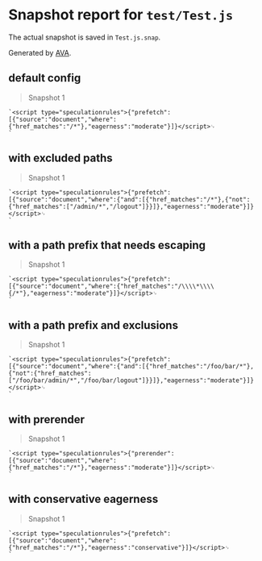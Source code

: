 # Snapshot report for `test/Test.js`

The actual snapshot is saved in `Test.js.snap`.

Generated by [AVA](https://avajs.dev).

## default config

> Snapshot 1

    `<script type="speculationrules">{"prefetch":[{"source":"document","where":{"href_matches":"/*"},"eagerness":"moderate"}]}</script>␊
    `

## with excluded paths

> Snapshot 1

    `<script type="speculationrules">{"prefetch":[{"source":"document","where":{"and":[{"href_matches":"/*"},{"not":{"href_matches":["/admin/*","/logout"]}}]},"eagerness":"moderate"}]}</script>␊
    `

## with a path prefix that needs escaping

> Snapshot 1

    `<script type="speculationrules">{"prefetch":[{"source":"document","where":{"href_matches":"/\\\\*\\\\{/*"},"eagerness":"moderate"}]}</script>␊
    `

## with a path prefix and exclusions

> Snapshot 1

    `<script type="speculationrules">{"prefetch":[{"source":"document","where":{"and":[{"href_matches":"/foo/bar/*"},{"not":{"href_matches":["/foo/bar/admin/*","/foo/bar/logout"]}}]},"eagerness":"moderate"}]}</script>␊
    `

## with prerender

> Snapshot 1

    `<script type="speculationrules">{"prerender":[{"source":"document","where":{"href_matches":"/*"},"eagerness":"moderate"}]}</script>␊
    `

## with conservative eagerness

> Snapshot 1

    `<script type="speculationrules">{"prefetch":[{"source":"document","where":{"href_matches":"/*"},"eagerness":"conservative"}]}</script>␊
    `
